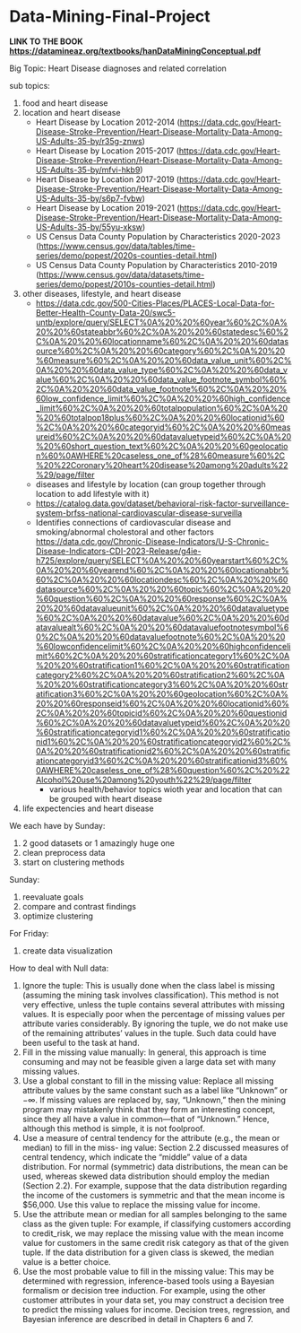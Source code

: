 # Data-Mining-Final-Project

**LINK TO THE BOOK https://datamineaz.org/textbooks/hanDataMiningConceptual.pdf**

Big Topic: Heart Disease diagnoses and related correlation

sub topics:
1. food and heart disease
2. location and heart disease
   - Heart Disease by Location 2012-2014 (https://data.cdc.gov/Heart-Disease-Stroke-Prevention/Heart-Disease-Mortality-Data-Among-US-Adults-35-by/r35g-znws)
   - Heart Disease by Location 2015-2017 (https://data.cdc.gov/Heart-Disease-Stroke-Prevention/Heart-Disease-Mortality-Data-Among-US-Adults-35-by/mfvi-hkb9)
   - Heart Disease by Location 2017-2019 (https://data.cdc.gov/Heart-Disease-Stroke-Prevention/Heart-Disease-Mortality-Data-Among-US-Adults-35-by/s6p7-fvbw)
   - Heart Disease by Location 2019-2021 (https://data.cdc.gov/Heart-Disease-Stroke-Prevention/Heart-Disease-Mortality-Data-Among-US-Adults-35-by/55yu-xksw)
   - US Census Data County Population by Characteristics 2020-2023 (https://www.census.gov/data/tables/time-series/demo/popest/2020s-counties-detail.html)
   - US Census Data County Population by Characteristics 2010-2019 (https://www.census.gov/data/datasets/time-series/demo/popest/2010s-counties-detail.html)
4. other diseases, lifestyle, and heart disease
   - https://data.cdc.gov/500-Cities-Places/PLACES-Local-Data-for-Better-Health-County-Data-20/swc5-untb/explore/query/SELECT%0A%20%20%60year%60%2C%0A%20%20%60stateabbr%60%2C%0A%20%20%60statedesc%60%2C%0A%20%20%60locationname%60%2C%0A%20%20%60datasource%60%2C%0A%20%20%60category%60%2C%0A%20%20%60measure%60%2C%0A%20%20%60data_value_unit%60%2C%0A%20%20%60data_value_type%60%2C%0A%20%20%60data_value%60%2C%0A%20%20%60data_value_footnote_symbol%60%2C%0A%20%20%60data_value_footnote%60%2C%0A%20%20%60low_confidence_limit%60%2C%0A%20%20%60high_confidence_limit%60%2C%0A%20%20%60totalpopulation%60%2C%0A%20%20%60totalpop18plus%60%2C%0A%20%20%60locationid%60%2C%0A%20%20%60categoryid%60%2C%0A%20%20%60measureid%60%2C%0A%20%20%60datavaluetypeid%60%2C%0A%20%20%60short_question_text%60%2C%0A%20%20%60geolocation%60%0AWHERE%20caseless_one_of%28%60measure%60%2C%20%22Coronary%20heart%20disease%20among%20adults%22%29/page/filter
   - diseases and lifestyle by location (can group together through location to add lifestyle with it)
   - https://catalog.data.gov/dataset/behavioral-risk-factor-surveillance-system-brfss-national-cardiovascular-disease-surveilla
   - Identifies connections of cardiovascular disease and smoking/abnormal cholestoral and other factors
     https://data.cdc.gov/Chronic-Disease-Indicators/U-S-Chronic-Disease-Indicators-CDI-2023-Release/g4ie-h725/explore/query/SELECT%0A%20%20%60yearstart%60%2C%0A%20%20%60yearend%60%2C%0A%20%20%60locationabbr%60%2C%0A%20%20%60locationdesc%60%2C%0A%20%20%60datasource%60%2C%0A%20%20%60topic%60%2C%0A%20%20%60question%60%2C%0A%20%20%60response%60%2C%0A%20%20%60datavalueunit%60%2C%0A%20%20%60datavaluetype%60%2C%0A%20%20%60datavalue%60%2C%0A%20%20%60datavaluealt%60%2C%0A%20%20%60datavaluefootnotesymbol%60%2C%0A%20%20%60datavaluefootnote%60%2C%0A%20%20%60lowconfidencelimit%60%2C%0A%20%20%60highconfidencelimit%60%2C%0A%20%20%60stratificationcategory1%60%2C%0A%20%20%60stratification1%60%2C%0A%20%20%60stratificationcategory2%60%2C%0A%20%20%60stratification2%60%2C%0A%20%20%60stratificationcategory3%60%2C%0A%20%20%60stratification3%60%2C%0A%20%20%60geolocation%60%2C%0A%20%20%60responseid%60%2C%0A%20%20%60locationid%60%2C%0A%20%20%60topicid%60%2C%0A%20%20%60questionid%60%2C%0A%20%20%60datavaluetypeid%60%2C%0A%20%20%60stratificationcategoryid1%60%2C%0A%20%20%60stratificationid1%60%2C%0A%20%20%60stratificationcategoryid2%60%2C%0A%20%20%60stratificationid2%60%2C%0A%20%20%60stratificationcategoryid3%60%2C%0A%20%20%60stratificationid3%60%0AWHERE%20caseless_one_of%28%60question%60%2C%20%22Alcohol%20use%20among%20youth%22%29/page/filter
     - various health/behavior topics wioth year and location that can be grouped with heart disease
6. life expectencies and heart disease

We each have by Sunday:
1. 2 good datasets or 1 amazingly huge one
2. clean preprocess data
3. start on clustering methods

Sunday: 
1. reevaluate goals
2. compare and contrast findings
3. optimize clustering

For Friday:
1. create data visualization

How to deal with Null data:

1.  Ignore the tuple: This is usually done when the class label is missing (assuming the mining task 
involves classification). This method is not very effective, unless the tuple contains several attributes 
with missing values. It is especially poor when the percentage of missing values per attribute varies 
considerably. By ignoring the tuple, we do not make use of the remaining attributes’ values in the 
tuple. Such data could have been useful to the task at hand.
2.  Fill in the missing value manually: In general, this approach is time consuming and may not be 
feasible given a large data set with many missing values. 
3.  Use a global constant to fill in the missing value: Replace all missing attribute values by the same 
constant such as a label like  “Unknown”  or −∞. If missing values are replaced by, say,  “Unknown,” 
then the mining program may mistakenly think that they form an interesting concept, since they all 
have a value in common—that of  “Unknown.”  Hence, although this method is simple, it is not 
foolproof. 
4. Use a measure of central tendency for the attribute (e.g., the mean or median) to fill in the miss-
ing value: Section 2.2 discussed measures of central tendency, which indicate the “middle” value 
of a data distribution. For normal (symmetric) data distributions, the mean can be used, whereas 
skewed data distribution should employ the median (Section 2.2). For example, suppose that the 
data distribution regarding the income of the customers is symmetric and that the mean income is 
$56,000. Use this value to replace the missing value for  income.
5.  Use the attribute mean or median for all samples belonging to the same class as the given 
tuple: For example, if classifying customers according to  credit_risk, we may replace the missing 
value with the mean  income  value for customers in the same credit risk category as that of the given 
tuple. If the data distribution for a given class is skewed, the median value is a better choice.
6.  Use the most probable value to fill in the missing value: This may be determined with regression, 
inference-based tools using a Bayesian formalism or decision tree induction. For example, using the 
other customer attributes in your data set, you may construct a decision tree to predict the missing 
values for  income. Decision trees, regression, and Bayesian inference are described in detail in 
Chapters 6 and 7.
